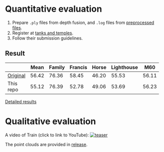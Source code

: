 # Quantitative evaluation

1.  Prepare `.ply` files from depth fusion, and `.log` files from [preprocessed files](https://drive.google.com/file/d/1YArOJaX9WVLJh4757uE8AEREYkgszrCo/view).
2.  Register at [tanks and temples](https://www.tanksandtemples.org/).
3.  Follow their submission guidelines.

## Result
|   | Mean   | Family | Francis | Horse  | Lighthouse | M60    | Panther | Playground | Train |
|---|--------|--------|---------|--------|------------|--------|---------|------------|-------|
|[Original](https://github.com/alibaba/cascade-stereo/tree/master/CasMVSNet)| 56.42  | 76.36  | 58.45   | 46.20  | 55.53	  | 56.11  | 54.02   | 58.17	  | 46.56 |
|This repo| 55.12 | 76.39 |	52.78 |	49.06 |	53.69 |	56.23 |	52.00 |	50.22 |	50.62

[Detailed results](https://www.tanksandtemples.org/details/827/)

# Qualitative evaluation

A video of Train (click to link to YouTube):
[![teaser](../../assets/train.gif)](https://youtu.be/5NkF6Xbe-1o)

The point clouds are provided in [release](https://github.com/kwea123/CasMVSNet_pl/releases).
